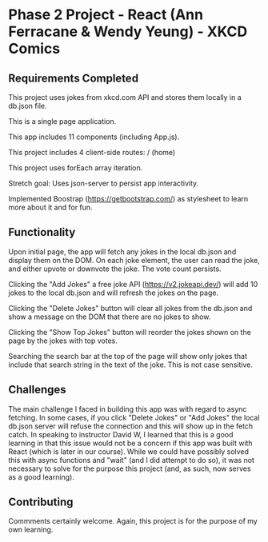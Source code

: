 # Phase 2 Project - React (Ann Ferracane & Wendy Yeung) - XKCD Comics

## Requirements Completed

This project uses jokes from xkcd.com API and stores them locally in a db.json file.

This is a single page application.

This app includes 11 components (including App.js).

This project includes 4 client-side routes: / (home)

This project uses forEach array iteration.

Stretch goal: Uses json-server to persist app interactivity.

Implemented Boostrap (https://getbootstrap.com/) as stylesheet to learn more about it and for fun.

## Functionality

Upon initial page, the app will fetch any jokes in the local db.json and display them on the DOM. On each joke element, the user can read the joke, and either upvote or downvote the joke. The vote count persists. 

Clicking the "Add Jokes" a free joke API (https://v2.jokeapi.dev/) will add 10 jokes to the local db.json and will refresh the jokes on the page.

Clicking the "Delete Jokes" button will clear all jokes from the db.json and show a message on the DOM that there are no jokes to show.

Clicking the "Show Top Jokes" button will reorder the jokes shown on the page by the jokes with top votes.

Searching the search bar at the top of the page will show only jokes that include that search string in the text of the joke. This is not case sensitive.

## Challenges

The main challenge I faced in building this app was with regard to async fetching. In some cases, if you click "Delete Jokes" or "Add Jokes" the local db.json server will refuse the connection and this will show up in the fetch catch. In speaking to instructor David W, I learned that this is a good learning in that this issue would not be a concern if this app was built with React (which is later in our course). While we could have possibly solved this with async functions and "wait" (and I did attempt to do so), it was not necessary to solve for the purpose this project (and, as such, now serves as a good learning).

## Contributing

Commments certainly welcome. Again, this project is for the purpose of my own learning.